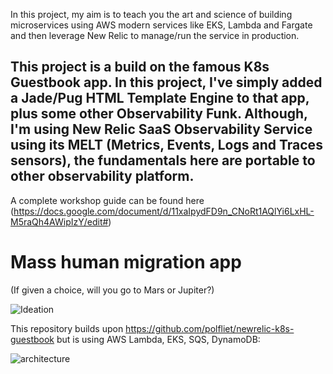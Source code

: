 In this project, my aim is to teach you the art and science of building microservices using AWS modern services like EKS, Lambda and Fargate and then leverage New Relic to manage/run the service in production. 

## This project is a build on the famous K8s Guestbook app. In this project, I've simply added a Jade/Pug HTML Template Engine to that app, plus some other Observability Funk. Although, I'm using New Relic SaaS Observability Service using its MELT (Metrics, Events, Logs and Traces sensors), the fundamentals here are portable to other observability platform. 
A complete workshop guide can be found here (https://docs.google.com/document/d/11xaIpydFD9n_CNoRt1AQlYi6LxHL-M5raQh4AWipIzY/edit#) 

# Mass human migration app 
(If given a choice, will you go to Mars or Jupiter?)

![Ideation](https://user-images.githubusercontent.com/45892212/69208725-c07c3c00-0ba8-11ea-8fac-fc2a9d9fff75.png)

This repository builds upon https://github.com/polfliet/newrelic-k8s-guestbook but is using AWS Lambda, EKS, SQS, DynamoDB:

![architecture](https://user-images.githubusercontent.com/45892212/69208590-39c75f00-0ba8-11ea-96ed-a0832b60bb1a.png)

